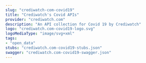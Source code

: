 ```yaml
---
slug: "crediwatch-com-covid19"
title: "Crediwatch's Covid APIs"
provider: "crediwatch.com"
description: "An API collection for Covid 19 by Crediwatch"
logo: "crediwatch.com-covid19-logo.svg"
logoMediaType: "image/svg+xml"
tags:
- "open_data"
stubs: "crediwatch.com-covid19-stubs.json"
swagger: "crediwatch.com-covid19-swagger.json"
---
```

